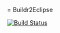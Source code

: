 = Buildr2Eclipse

[![Build Status](https://travis-ci.org/tmio/buildr2eclipse.svg?branch=master)](https://travis-ci.org/tmio/buildr2eclipse)
